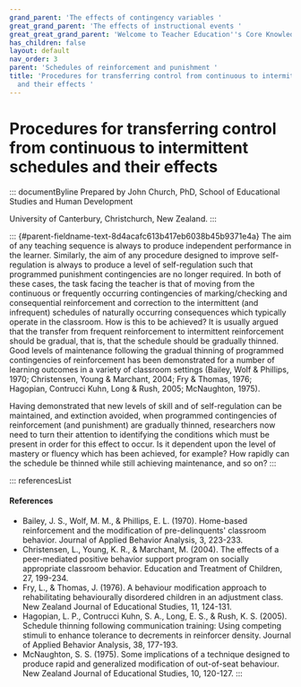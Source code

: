 ```yaml
---
grand_parent: 'The effects of contingency variables '
great_grand_parent: 'The effects of instructional events '
great_great_grand_parent: 'Welcome to Teacher Education''s Core Knowledge and Skills.'
has_children: false
layout: default
nav_order: 3
parent: 'Schedules of reinforcement and punishment '
title: 'Procedures for transferring control from continuous to intermittent schedules
  and their effects '
---
```

# Procedures for transferring control from continuous to intermittent schedules and their effects 


::: documentByline
Prepared by John Church, PhD, School of Educational Studies and Human
Development

University of Canterbury, Christchurch, New Zealand.
:::

::: {#parent-fieldname-text-8d4acafc613b417eb6038b45b9371e4a}
The aim of any teaching sequence is always to produce independent
performance in the learner. Similarly, the aim of any procedure designed
to improve self-regulation is always to produce a level of
self-regulation such that programmed punishment contingencies are no
longer required. In both of these cases, the task facing the teacher is
that of moving from the continuous or frequently occurring contingencies
of marking/checking and consequential reinforcement and correction to
the intermittent (and infrequent) schedules of naturally occurring
consequences which typically operate in the classroom. How is this to be
achieved? It is usually argued that the transfer from frequent
reinforcement to intermittent reinforcement should be gradual, that is,
that the schedule should be gradually thinned. Good levels of
maintenance following the gradual thinning of programmed contingencies
of reinforcement has been demonstrated for a number of learning outcomes
in a variety of classroom settings (Bailey, Wolf & Phillips, 1970;
Christensen, Young & Marchant, 2004; Fry & Thomas, 1976; Hagopian,
Contrucci Kuhn, Long & Rush, 2005; McNaughton, 1975).

Having demonstrated that new levels of skill and of self-regulation can
be maintained, and extinction avoided, when programmed contingencies of
reinforcement (and punishment) are gradually thinned, researchers now
need to turn their attention to identifying the conditions which must be
present in order for this effect to occur. Is it dependent upon the
level of mastery or fluency which has been achieved, for example? How
rapidly can the schedule be thinned while still achieving maintenance,
and so on?
:::

::: referencesList
#### References

-   Bailey, J. S., Wolf, M. M., & Phillips, E. L. (1970). Home-based
    reinforcement and the modification of pre-delinquents\' classroom
    behavior. Journal of Applied Behavior Analysis, 3, 223-233.
-   Christensen, L., Young, K. R., & Marchant, M. (2004). The effects of
    a peer-mediated positive behavior support program on socially
    appropriate classroom behavior. Education and Treatment of Children,
    27, 199-234.
-   Fry, L., & Thomas, J. (1976). A behaviour modification approach to
    rehabilitating behaviourally disordered children in an adjustment
    class. New Zealand Journal of Educational Studies, 11, 124-131.
-   Hagopian, L. P., Contrucci Kuhn, S. A., Long, E. S., & Rush, K. S.
    (2005). Schedule thinning following communication training: Using
    competing stimuli to enhance tolerance to decrements in reinforcer
    density. Journal of Applied Behavior Analysis, 38, 177-193.
-   McNaughton, S. S. (1975). Some implications of a technique designed
    to produce rapid and generalized modification of out-of-seat
    behaviour. New Zealand Journal of Educational Studies, 10, 120-127.
:::
